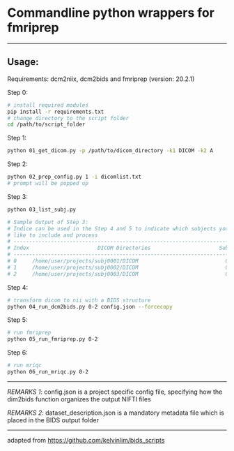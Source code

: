 # Commandline python wrappers for fmriprep

---

## Usage:

Requirements: dcm2niix, dcm2bids and fmriprep (version: 20.2.1)

Step 0:

```bash
# install required modules
pip install -r requirements.txt
# change directory to the script folder
cd /path/to/script_folder
```

Step 1:

```bash
python 01_get_dicom.py -p /path/to/dicom_directory -k1 DICOM -k2 A
```

Step 2:

```bash
python 02_prep_config.py 1 -i dicomlist.txt
# prompt will be popped up
```

Step 3:

```bash
python 03_list_subj.py

# Sample Output of Step 3:
# Indice can be used in the Step 4 and 5 to indicate which subjects you would
# like to include and process
# --------------------------------------------------------------------------------
# Index                      DICOM Directories                      SubjID Session
# --------------------------------------------------------------------------------
# 0     /home/user/projects/subj0001/DICOM                            001   0000
# 1     /home/user/projects/subj0002/DICOM                            002   0000
# 2     /home/user/projects/subj0003/DICOM                            003   0000
```

Step 4:

```bash
# transform dicom to nii with a BIDS structure
python 04_run_dcm2bids.py 0-2 config.json --forcecopy
```

Step 5:

```bash
# run fmriprep
python 05_run_fmriprep.py 0-2
```

Step 6:

```bash
# run mriqc
python 06_run_mriqc.py 0-2
```

---

_*REMARKS 1*_: config.json is a project specific config file, specifying how the
dim2bids function organizes the output NIFTI files

_*REMARKS 2*_: dataset_description.json is a mandatory metadata file which is
placed in the BIDS output folder

---

adapted from <https://github.com/kelvinlim/bids_scripts>
